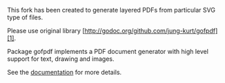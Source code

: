 
This fork has been created to generate layered PDFs from particular SVG type of files.

Please use original library [http://godoc.org/github.com/jung-kurt/gofpdf][1].

Package gofpdf implements a PDF document generator with high level support for
text, drawing and images.

See the [documentation][1] for more details.

[1]: http://godoc.org/github.com/jung-kurt/gofpdf
